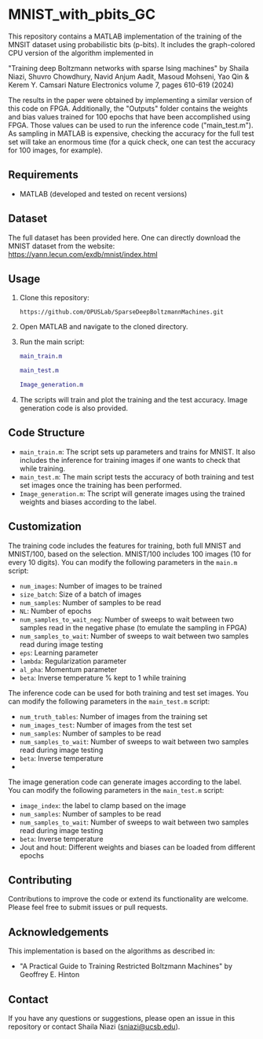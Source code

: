# MNIST_with_pbits_GC

This repository contains a MATLAB implementation of the training of the MNSIT dataset using probabilistic bits (p-bits).  It includes the graph-colored CPU version of the algorithm implemented in

"Training deep Boltzmann networks with sparse Ising machines"
by Shaila Niazi, Shuvro Chowdhury, Navid Anjum Aadit, Masoud Mohseni, Yao Qin & Kerem Y. Camsari
Nature Electronics volume 7, pages 610-619 (2024)

The results in the paper were obtained by implementing a similar version of this code on FPGA. Additionally, the "Outputs" folder contains the weights and bias values trained for 100 epochs that have been accomplished using FPGA. Those values can be used to run the inference code ("main_test.m"). As sampling in MATLAB is expensive, checking the accuracy for the full test set will take an enormous time (for a quick check, one can test the accuracy for 100 images, for example). 

## Requirements

- MATLAB (developed and tested on recent versions)
## Dataset
The full dataset has been provided here.
One can directly download the MNIST dataset from the website: https://yann.lecun.com/exdb/mnist/index.html

## Usage

1. Clone this repository:
   ```
   https://github.com/OPUSLab/SparseDeepBoltzmannMachines.git
   ```

2. Open MATLAB and navigate to the cloned directory.

3. Run the main script:
   ```matlab
   main_train.m
   ```
   ```matlab
   main_test.m
   ```
   ```matlab
   Image_generation.m
   ```

4. The scripts will train and plot the training and the test accuracy. Image generation code is also provided.

## Code Structure

- `main_train.m`: The script sets up parameters and trains for MNIST. It also includes the inference for training images if one wants to check that while training.
- `main_test.m`: The main script tests the accuracy of both training and test set images once the training has been performed.
- `Image_generation.m`: The script will generate images using the trained weights and biases according to the label.

## Customization

The training code includes the features for training, both full MNIST and MNIST/100, based on the selection. MNIST/100 includes 100 images (10 for every 10 digits). You can modify the following parameters in the `main.m` script:

- `num_images`: Number of images to be trained
- `size_batch`: Size of a batch of images
- `num_samples`: Number of samples to be read
- `NL`: Number of epochs
- `num_samples_to_wait_neg`: Number of sweeps to wait between two samples read in the negative phase (to emulate the sampling in FPGA)
- `num_samples_to_wait`: Number of sweeps to wait between two samples read during image testing 
- `eps`: Learning parameter
- `lambda`: Regularization parameter
- `al_pha`: Momentum parameter
- `beta`: Inverse temperature % kept to 1 while training

The inference code can be used for both training and test set images. You can modify the following parameters in the `main_test.m` script:

- `num_truth_tables`: Number of images from the training set
- `num_images_test`: Number of images from the test set
- `num_samples`: Number of samples to be read
- `num_samples_to_wait`: Number of sweeps to wait between two samples read during image testing 
- `beta`: Inverse temperature
- 
The image generation code can generate images according to the label. You can modify the following parameters in the `main_test.m` script:

- `image_index`: the label to clamp based on the image
- `num_samples`: Number of samples to be read
- `num_samples_to_wait`: Number of sweeps to wait between two samples read during image testing 
- `beta`: Inverse temperature
- Jout and hout: Different weights and biases can be loaded from different epochs

## Contributing

Contributions to improve the code or extend its functionality are welcome. Please feel free to submit issues or pull requests.


## Acknowledgements

This implementation is based on the algorithms as described in:

- "A Practical Guide to Training Restricted Boltzmann Machines" by Geoffrey E. Hinton

## Contact

If you have any questions or suggestions, please open an issue in this repository or contact Shaila Niazi (sniazi@ucsb.edu).

